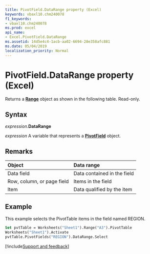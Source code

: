 ```yaml
---
title: PivotField.DataRange property (Excel)
keywords: vbaxl10.chm240078
f1_keywords:
- vbaxl10.chm240078
ms.prod: excel
api_name:
- Excel.PivotField.DataRange
ms.assetid: 14d5e4c4-1acb-aa02-6694-28e358afc881
ms.date: 05/04/2019
localization_priority: Normal
---
```



# PivotField.DataRange property (Excel)

Returns a **[Range](Excel.Range(object).md)** object as shown in the following table. Read-only.


## Syntax

_expression_.**DataRange**

_expression_ A variable that represents a **[PivotField](Excel.PivotField.md)** object.


## Remarks

|Object|Data range|
|:-----|:-----|
|Data field|Data contained in the field|
|Row, column, or page field|Items in the field|
|Item|Data qualified by the item|

## Example

This example selects the PivotTable items in the field named REGION.

```vb
Set pvtTable = Worksheets("Sheet1").Range("A3").PivotTable 
Worksheets("Sheet1").Activate 
pvtTable.PivotFields("REGION").DataRange.Select
```




[!include[Support and feedback](~/includes/feedback-boilerplate.md)]